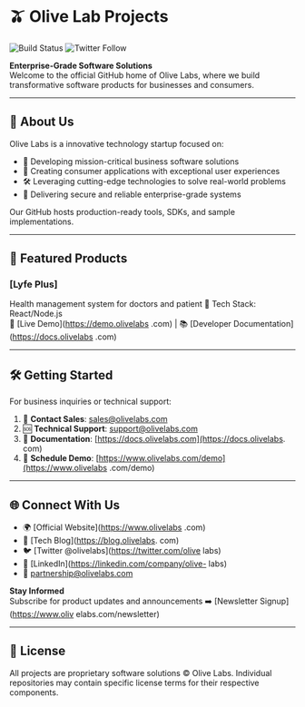 # 🫒 Olive Lab Projects

![Build Status](https://img.shields.io/badge/status-active-brightgreen)
![Twitter Follow](https://img.shields.io/twitter/follow/olivelabs?style=social)

**Enterprise-Grade Software Solutions**  
Welcome to the official GitHub home of Olive Labs, where we build transformative software products for businesses and consumers.

---

## 🚀 About Us

Olive Labs is a innovative technology startup focused on:
- 🔧 Developing mission-critical business software solutions
- 🎯 Creating consumer applications with exceptional user experiences
- 🛠️ Leveraging cutting-edge technologies to solve real-world problems
- 🔐 Delivering secure and reliable enterprise-grade systems

Our GitHub hosts production-ready tools, SDKs, and sample implementations.

---

## 🌟 Featured Products

### [Lyfe Plus]
Health management system for doctors and patient
🔨 Tech Stack: React/Node.js  
🚀 [Live Demo](https://demo.olivelabs .com) | 📚 [Developer Documentation](https://docs.olivelabs .com)

---

## 🛠️ Getting Started

For business inquiries or technical support:
1. 📧 **Contact Sales**: sales@olivelabs.com
2. 🆘 **Technical Support**: support@olivelabs.com
3. 📝 **Documentation**: [https://docs.olivelabs.com](https://docs.olivelabs. com)
4. 💬 **Schedule Demo**: [https://www.olivelabs.com/demo](https://www.olivelabs .com/demo)

---

## 🌐 Connect With Us

- 🌍 [Official Website](https://www.olivelabs .com)
- 📝 [Tech Blog](https://blog.olivelabs. com)
- 🐦 [Twitter @olivelabs](https://twitter.com/olive labs)
- 💼 [LinkedIn](https://linkedin.com/company/olive- labs)
- 📧 partnership@olivelabs.com

**Stay Informed**  
Subscribe for product updates and announcements ➡️ [Newsletter Signup](https://www.oliv elabs.com/newsletter)

---

## 📜 License

All projects are proprietary software solutions © Olive Labs. Individual repositories may contain specific license terms for their respective components.
